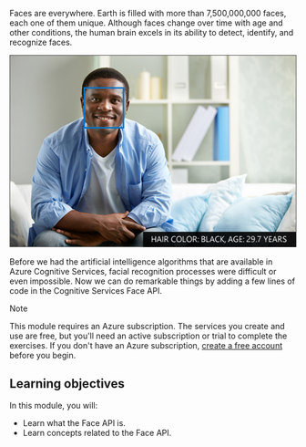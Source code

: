 Faces are everywhere. Earth is filled with more than 7,500,000,000 faces, each one of them unique. Although faces change over time with age and other conditions, the human brain excels in its ability to detect, identify, and recognize faces.

![Every face is unique](../media/1-introduction-face.png)

Before we had the artificial intelligence algorithms that are available in Azure Cognitive Services, facial recognition processes were difficult or even impossible. Now we can do remarkable things by adding a few lines of code in the Cognitive Services Face API.

> [!NOTE]
> This module requires an Azure subscription. The services you create and use are free, but you'll need an active subscription or trial to complete the exercises. If you don't have an Azure subscription, [create a free account](https://azure.microsoft.com/free/) before you begin.

## Learning objectives

In this module, you will:

- Learn what the Face API is.
- Learn concepts related to the Face API.